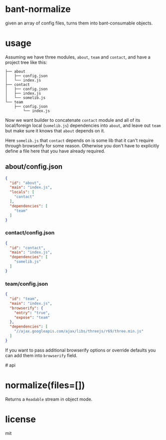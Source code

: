 # bant-normalize

given an array of config files, turns them into bant-consumable objects.

# usage

Assuming we have three modules, `about`, `team` and `contact`, and have a project tree like this:

```
├── about
│   ├── config.json
│   └── index.js
├── contact
│   ├── config.json
│   ├── index.js
│   └── somelib.js
└── team
    ├── config.json
        └── index.js
```

Now we want builder to concatenate `contact` module and all of its local/foreign local (`somelib.js`) dependencies into `about`, and leave out `team` but make sure it knows that `about` depends on it.

Here `somelib.js` that `contact` depends on is some lib that it can't require through browserify for some reason. Otherwise you don't have to explicitly define a file here that you have already required.

## about/config.json

```json
{
  "id": "about",
  "main": "index.js",
  "locals": [
    "contact"
  ],
  "dependencies": [
    "team"
  ]
}
```

### contact/config.json

```json
{
  "id": "contact",
  "main": "index.js",
  "dependencies": [
    "somelib.js"
  ]
}
```

### team/config.json

```json
{
  "id": "team",
  "main": "index.js",
  "browserify": {
    "entry": "true",
    "expose": "team"
  },
  "dependencies": [
    "//ajax.googleapis.com/ajax/libs/threejs/r69/three.min.js"
  ]
}
```

If you want to pass additional browserify options or override defaults you can add them into `browserify` field. 

# api

# normalize(files=[])

Returns a `Readable` stream in object mode.

# license

mit